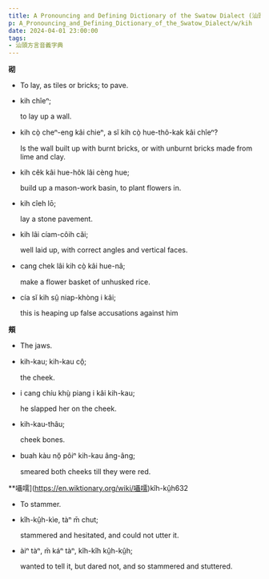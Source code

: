 ```yaml
---
title: A Pronouncing and Defining Dictionary of the Swatow Dialect (汕頭方言音義字典) / kih
p: A_Pronouncing_and_Defining_Dictionary_of_the_Swatow_Dialect/w/kih
date: 2024-04-01 23:00:00
tags: 
- 汕頭方言音義字典
---
```



**砌**
- To lay, as tiles or bricks; to pave.

- kih chîeⁿ;

  to lay up a wall.

- kih cò̤ cheⁿ-eng kâi chieⁿ, a sĭ kih cò̤ hue-thô-kak kâi chîeⁿ?

  Is the wall built up with burnt bricks, or with unburnt bricks made from lime and clay.

- kih cêk kâi hue-hôk lâi cèng hue;

  build up a mason-work basin, to plant flowers in.

- kih cîeh lō;

  lay a stone pavement.

- kih lâi cíam-côih căi;

  well laid up, with correct angles and vertical faces.

- cang chek lâi kih cò̤ kâi hue-nâ;

  make a flower basket of unhusked rice.

- cía sĭ kih sṳ̂ niap-khòng i kâi;

  this is heaping up false accusations against him

**頰**
- The jaws.

- kih-kau; kih-kau cô̤;

  the cheek.

- i cang chíu khṳ̀ piang i kâi kih-kau;

  he slapped her on the cheek.

- kih-kau-thâu;

  cheek bones.

- buah kàu nŏ̤ pôiⁿ kih-kau âng-âng;

  smeared both cheeks till they were red.

**囁嚅](https://en.wiktionary.org/wiki/囁嚅)kîh-kṳ̂h632
- To stammer.

- kîh-kṳ̂h-kìe, tàⁿ m̄ chut;

  stammered and hesitated, and could not utter it.

- àiⁿ tàⁿ, m̄ káⁿ tàⁿ, kîh-kîh kṳ̂h-kṳ̂h;

  wanted to tell it, but dared not, and so stammered and stuttered.